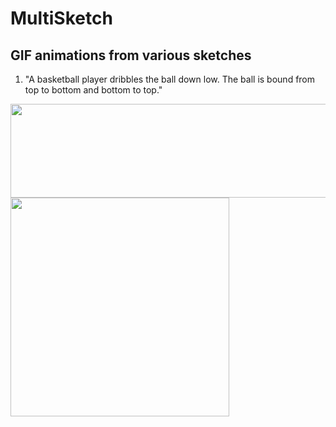 # MultiSketch

## GIF animations from various sketches
1. "A basketball player dribbles the ball down low. The ball is bound from top to bottom and bottom to top."
<img src="https://github.com/user-attachments/assets/c4e85ef7-48f0-4509-a362-e073e258ada9" width="600" height="150"/>
<img src="https://github.com/user-attachments/assets/9cc9e065-974c-4ae0-b19d-68fb993417df" width="350" height="350"/>
